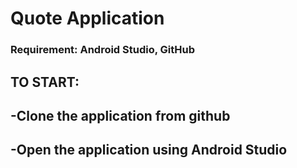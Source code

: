 # Quote Application

### Requirement: Android Studio, GitHub

## TO START:
## -Clone the application from github
## -Open the application using Android Studio
